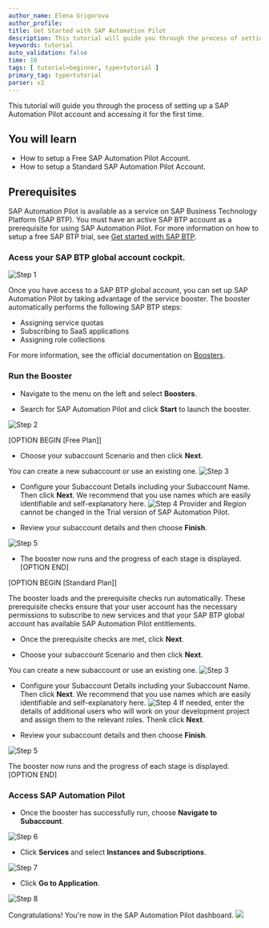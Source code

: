 ```yaml
---
author_name: Elena Grigorova
author_profile:  
title: Get Started with SAP Automation Pilot
description: This tutorial will guide you through the process of setting up a SAP Automation Pilot account and accessing it for the first time.
keywords: tutorial
auto_validation: false
time: 10
tags: [ tutorial>beginner, type>tutorial ]
primary_tag: type>tutorial
parser: v2
---
```


<!-- description --> This tutorial will guide you through the process of setting up a SAP Automation Pilot account and accessing it for the first time. 


## You will learn
- How to setup a Free SAP Automation Pilot Account.
- How to setup a Standard SAP Automation Pilot Account.


## Prerequisites
SAP Automation Pilot is available as a service on SAP Business Technology Platform (SAP BTP). You must have an active SAP BTP account as a prerequisite for using SAP Automation Pilot. For more information on how to setup a free SAP BTP trial, see [Get started with SAP BTP](https://www.sap.com/products/technology-platform/trial.html).     



### Acess your SAP BTP global account cockpit.
![Step 1](1A.png)

Once you have access to a SAP BTP global account, you can set up SAP Automation Pilot by taking advantage of the service booster. The booster automatically performs the following SAP BTP steps:

- Assigning service quotas
- Subscribing to SaaS applications
- Assigning role collections

For more information, see the official documentation on [Boosters](https://help.sap.com/docs/btp/sap-business-technology-platform/boosters?version=Cloud).



### Run the Booster
- Navigate to the menu on the left and select **Boosters**.

- Search for SAP Automation Pilot and click **Start** to launch the booster.

![Step 2](2.png)

[OPTION BEGIN [Free Plan]]

- Choose your subaccount Scenario and then click **Next**. 

You can create a new subaccount or use an existing one.
![Step 3](3.png)

- Configure your Subaccount Details including your Subaccount Name. Then click **Next**.
We recommend that you use names which are easily identifiable and self-explanatory here.
![Step 4](4.png) 
Provider and Region cannot be changed in the Trial version of SAP Automation Pilot.

- Review your subaccount details and then choose **Finish**.

![Step 5](5.png)

- The booster now runs and the progress of each stage is displayed.
[OPTION END]

[OPTION BEGIN [Standard Plan]]

The booster loads and the prerequisite checks run automatically. These prerequisite checks ensure that your user account has the necessary permissions to subscribe to new services and that your SAP BTP global account has available SAP Automation Pilot entitlements. 

- Once the prerequisite checks are met, click **Next**.

- Choose your subaccount Scenario and then click **Next**. 

You can create a new subaccount or use an existing one.
![Step 3](3.png)

- Configure your Subaccount Details including your Subaccount Name. Then click **Next**.
We recommend that you use names which are easily identifiable and self-explanatory here.
![Step 4](4.png) 
If needed, enter the details of additional users who will work on your development project and assign them to the relevant roles. Thenk click **Next**.

- Review your subaccount details and then choose **Finish**.

![Step 5](5.png)

The booster now runs and the progress of each stage is displayed.
[OPTION END]

### Access SAP Automation Pilot

- Once the booster has successfully run, choose **Navigate to Subaccount**.

![Step 6](7.png)

- Click **Services** and select **Instances and Subscriptions**.

![Step 7](8.png)

- Click **Go to Application**.

![Step 8](9.png)

Congratulations! You're now in the SAP Automation Pilot dashboard.
![](10.png)